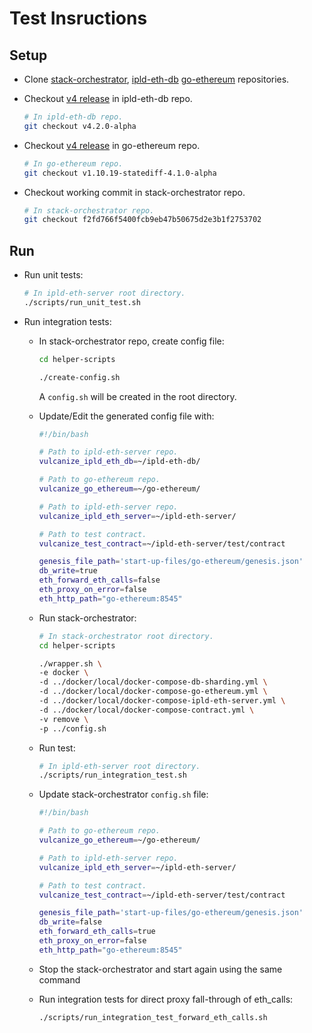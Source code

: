 # Test Insructions

## Setup

- Clone [stack-orchestrator](https://github.com/vulcanize/stack-orchestrator), [ipld-eth-db](https://github.com/vulcanize/ipld-eth-db) [go-ethereum](https://github.com/vulcanize/go-ethereum) repositories.

- Checkout [v4 release](https://github.com/vulcanize/ipld-eth-db/releases/tag/v4.2.0-alpha) in ipld-eth-db repo.
  ```bash
  # In ipld-eth-db repo.
  git checkout v4.2.0-alpha
  ```

- Checkout [v4 release](https://github.com/vulcanize/go-ethereum/releases/tag/v1.10.19-statediff-4.1.0-alpha) in go-ethereum repo.
  ```bash
  # In go-ethereum repo.
  git checkout v1.10.19-statediff-4.1.0-alpha
  ```

- Checkout working commit in stack-orchestrator repo.
  ```bash
  # In stack-orchestrator repo.
  git checkout f2fd766f5400fcb9eb47b50675d2e3b1f2753702
  ```

## Run

- Run unit tests:

  ```bash
  # In ipld-eth-server root directory.
  ./scripts/run_unit_test.sh
  ```

- Run integration tests:

  - In stack-orchestrator repo, create config file:

    ```bash
    cd helper-scripts

    ./create-config.sh
    ```

    A `config.sh` will be created in the root directory.

  - Update/Edit the generated config file with:

    ```bash
    #!/bin/bash

    # Path to ipld-eth-server repo.
    vulcanize_ipld_eth_db=~/ipld-eth-db/

    # Path to go-ethereum repo.
    vulcanize_go_ethereum=~/go-ethereum/

    # Path to ipld-eth-server repo.
    vulcanize_ipld_eth_server=~/ipld-eth-server/

    # Path to test contract.
    vulcanize_test_contract=~/ipld-eth-server/test/contract

    genesis_file_path='start-up-files/go-ethereum/genesis.json'
    db_write=true
    eth_forward_eth_calls=false
    eth_proxy_on_error=false
    eth_http_path="go-ethereum:8545"
    ```

  - Run stack-orchestrator:

    ```bash
    # In stack-orchestrator root directory.
    cd helper-scripts

    ./wrapper.sh \
    -e docker \
    -d ../docker/local/docker-compose-db-sharding.yml \
    -d ../docker/local/docker-compose-go-ethereum.yml \
    -d ../docker/local/docker-compose-ipld-eth-server.yml \
    -d ../docker/local/docker-compose-contract.yml \
    -v remove \
    -p ../config.sh
    ```

  - Run test:

    ```bash
    # In ipld-eth-server root directory.
    ./scripts/run_integration_test.sh
    ```

  - Update stack-orchestrator `config.sh` file:

    ```bash
    #!/bin/bash

    # Path to go-ethereum repo.
    vulcanize_go_ethereum=~/go-ethereum/

    # Path to ipld-eth-server repo.
    vulcanize_ipld_eth_server=~/ipld-eth-server/

    # Path to test contract.
    vulcanize_test_contract=~/ipld-eth-server/test/contract

    genesis_file_path='start-up-files/go-ethereum/genesis.json'
    db_write=false
    eth_forward_eth_calls=true
    eth_proxy_on_error=false
    eth_http_path="go-ethereum:8545"
    ```

  - Stop the stack-orchestrator and start again using the same command

  - Run integration tests for direct proxy fall-through of eth_calls:
    ```bash
    ./scripts/run_integration_test_forward_eth_calls.sh
    ```
